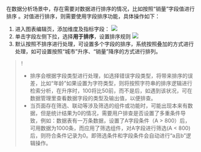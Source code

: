 在数据分析场景中，存在需要对数据进行排序的情况，比如按照“销量”字段值进行排序 。对值进行排序，则需要使用字段排序功能，具体操作如下：

1. 进入图表编辑页，添加维度及指标字段：
   ![](https://qcloudimg.tencent-cloud.cn/raw/afa69676ee3799f400e0ea6d29b13208.png)
2. 单击字段左侧下拉，选择**用于排序**，设置排序规则
   ![](https://qcloudimg.tencent-cloud.cn/raw/c1ade6ecc7773df949fa3ff2da93c0af.png)
3. 默认按照不排序进行处理，可设置多个字段的排序，系统按照叠加的方式进行处理，如可设置按照“城市”升序、“销量”降序的方式进行排列。


>!
>- 排序会根据字段类型进行处理，如选择错误字段类型，将带来排序的误差，比如“年龄”如果设置为字符类型，则将按照字符串的排序逻辑进行检索分析，在升序时，100将比50前，而不是后，如遇到该状况，可在数据管理里查看数据字段的类型及输出值，以便排查。
>- 当页面存在筛选、联动等涉及筛选的组件或功能时，可能出现本来有数据，但是统计结果为0的情况，需要用户排查是否设置了多重条件导致，例如：数据表有一万条数据，设置了A字段条件（A \> 800）后，可用数据为1000条，而应用了筛选组件，对A字段进行筛选(A \< 800)后，则符合条件记录为0。即筛选条件和字段条件会自动进行“a且b”逻辑操作。